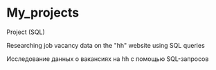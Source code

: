 # My_projects
Project (SQL)

Researching job vacancy data on the "hh" website using SQL queries  

Исследование данных о вакансиях на hh с помощью SQL-запросов
